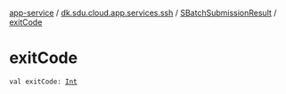 [app-service](../../index.md) / [dk.sdu.cloud.app.services.ssh](../index.md) / [SBatchSubmissionResult](index.md) / [exitCode](./exit-code.md)

# exitCode

`val exitCode: `[`Int`](https://kotlinlang.org/api/latest/jvm/stdlib/kotlin/-int/index.html)
